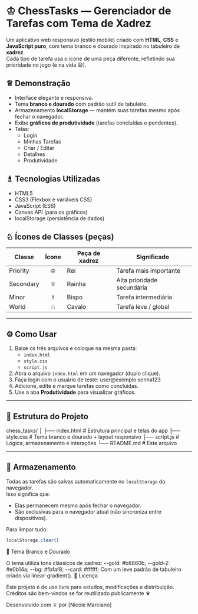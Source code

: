 # ♔ ChessTasks — Gerenciador de Tarefas com Tema de Xadrez

Um aplicativo web responsivo (estilo mobile) criado com **HTML**, **CSS** e **JavaScript puro**, com tema branco e dourado inspirado no tabuleiro de **xadrez**.  
Cada tipo de tarefa usa o ícone de uma peça diferente, refletindo sua prioridade no jogo (e na vida 😄).

## ♕ Demonstração

- Interface elegante e responsiva.
- Tema **branco e dourado** com padrão sutil de tabuleiro.
- Armazenamento **localStorage** — mantém suas tarefas mesmo após fechar o navegador.
- Exibe **gráficos de produtividade** (tarefas concluídas e pendentes).
- Telas:
  - Login  
  - Minhas Tarefas  
  - Criar / Editar  
  - Detalhes  
  - Produtividade

## ♗ Tecnologias Utilizadas

- HTML5  
- CSS3 (Flexbox e variáveis CSS)  
- JavaScript (ES6)  
- Canvas API (para os gráficos)  
- localStorage (persistência de dados)

## ♘ Ícones de Classes (peças)

| Classe       | Ícone | Peça de xadrez | Significado                |
|---------------|:------:|----------------|----------------------------|
| Priority      | ♔ | Rei     | Tarefa mais importante       |
| Secondary     | ♕ | Rainha  | Alta prioridade secundária   |
| Minor         | ♗ | Bispo   | Tarefa intermediária         |
| World         | ♘ | Cavalo  | Tarefa leve / global         |

---

## ⚙️ Como Usar

1. Baixe os três arquivos e coloque na mesma pasta:
   - `index.html`  
   - `style.css`  
   - `script.js`
2. Abra o arquivo `index.html` em um navegador (duplo clique).
3. Faça login com o usuário de teste:
user@exemplo
senha123
4. Adicione, edite e marque tarefas como concluídas.
5. Use a aba **Produtividade** para visualizar gráficos.

---

## 🧩 Estrutura do Projeto

chess_tasks/
│
├── index.html # Estrutura principal e telas do app
├── style.css # Tema branco e dourado + layout responsivo
├── script.js # Lógica, armazenamento e interações
└── README.md # Este arquivo

---

## 💾 Armazenamento

Todas as tarefas são salvas automaticamente no `localStorage` do navegador.  
Isso significa que:
- Elas permanecem mesmo após fechar o navegador.  
- São exclusivas para o navegador atual (não sincroniza entre dispositivos).

Para limpar tudo:
```js
localStorage.clear()
```
🎨 Tema Branco e Dourado

O tema utiliza tons clássicos de xadrez:
--gold: #b8860b;
--gold-2: #e0b14a;
--bg: #fbfaf8;
--card: #ffffff;
Com um leve padrão de tabuleiro criado via linear-gradient().
🏁 Licença

Este projeto é de uso livre para estudos, modificações e distribuição.
Créditos são bem-vindos se for reutilizado publicamente ♛

Desenvolvido com ♕ por [Nicole Marciano]
